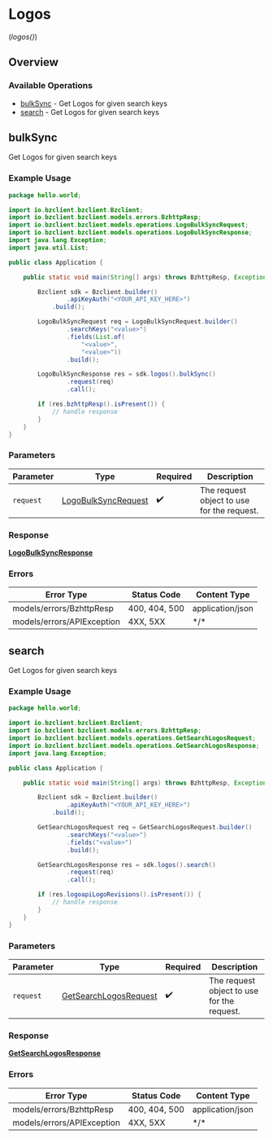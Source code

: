 # Logos
(*logos()*)

## Overview

### Available Operations

* [bulkSync](#bulksync) - Get Logos for given search keys
* [search](#search) - Get Logos for given search keys

## bulkSync

Get Logos for given search keys

### Example Usage

```java
package hello.world;

import io.bzclient.bzclient.Bzclient;
import io.bzclient.bzclient.models.errors.BzhttpResp;
import io.bzclient.bzclient.models.operations.LogoBulkSyncRequest;
import io.bzclient.bzclient.models.operations.LogoBulkSyncResponse;
import java.lang.Exception;
import java.util.List;

public class Application {

    public static void main(String[] args) throws BzhttpResp, Exception {

        Bzclient sdk = Bzclient.builder()
                .apiKeyAuth("<YOUR_API_KEY_HERE>")
            .build();

        LogoBulkSyncRequest req = LogoBulkSyncRequest.builder()
                .searchKeys("<value>")
                .fields(List.of(
                    "<value>",
                    "<value>"))
                .build();

        LogoBulkSyncResponse res = sdk.logos().bulkSync()
                .request(req)
                .call();

        if (res.bzhttpResp().isPresent()) {
            // handle response
        }
    }
}
```

### Parameters

| Parameter                                                             | Type                                                                  | Required                                                              | Description                                                           |
| --------------------------------------------------------------------- | --------------------------------------------------------------------- | --------------------------------------------------------------------- | --------------------------------------------------------------------- |
| `request`                                                             | [LogoBulkSyncRequest](../../models/operations/LogoBulkSyncRequest.md) | :heavy_check_mark:                                                    | The request object to use for the request.                            |

### Response

**[LogoBulkSyncResponse](../../models/operations/LogoBulkSyncResponse.md)**

### Errors

| Error Type                 | Status Code                | Content Type               |
| -------------------------- | -------------------------- | -------------------------- |
| models/errors/BzhttpResp   | 400, 404, 500              | application/json           |
| models/errors/APIException | 4XX, 5XX                   | \*/\*                      |

## search

Get Logos for given search keys

### Example Usage

```java
package hello.world;

import io.bzclient.bzclient.Bzclient;
import io.bzclient.bzclient.models.errors.BzhttpResp;
import io.bzclient.bzclient.models.operations.GetSearchLogosRequest;
import io.bzclient.bzclient.models.operations.GetSearchLogosResponse;
import java.lang.Exception;

public class Application {

    public static void main(String[] args) throws BzhttpResp, Exception {

        Bzclient sdk = Bzclient.builder()
                .apiKeyAuth("<YOUR_API_KEY_HERE>")
            .build();

        GetSearchLogosRequest req = GetSearchLogosRequest.builder()
                .searchKeys("<value>")
                .fields("<value>")
                .build();

        GetSearchLogosResponse res = sdk.logos().search()
                .request(req)
                .call();

        if (res.logoapiLogoRevisions().isPresent()) {
            // handle response
        }
    }
}
```

### Parameters

| Parameter                                                                 | Type                                                                      | Required                                                                  | Description                                                               |
| ------------------------------------------------------------------------- | ------------------------------------------------------------------------- | ------------------------------------------------------------------------- | ------------------------------------------------------------------------- |
| `request`                                                                 | [GetSearchLogosRequest](../../models/operations/GetSearchLogosRequest.md) | :heavy_check_mark:                                                        | The request object to use for the request.                                |

### Response

**[GetSearchLogosResponse](../../models/operations/GetSearchLogosResponse.md)**

### Errors

| Error Type                 | Status Code                | Content Type               |
| -------------------------- | -------------------------- | -------------------------- |
| models/errors/BzhttpResp   | 400, 404, 500              | application/json           |
| models/errors/APIException | 4XX, 5XX                   | \*/\*                      |